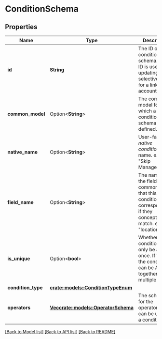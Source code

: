 # ConditionSchema

## Properties

Name | Type | Description | Notes
------------ | ------------- | ------------- | -------------
**id** | **String** | The ID of the condition schema. This ID is used when updating selective syncs for a linked account. | 
**common_model** | Option<**String**> | The common model for which a condition schema is defined. | [optional][readonly]
**native_name** | Option<**String**> | User-facing *native condition* name. e.g. \"Skip Manager\". | 
**field_name** | Option<**String**> | The name of the field on the common model that this condition corresponds to, if they conceptually match. e.g. \"location_type\". | 
**is_unique** | Option<**bool**> | Whether this condition can only be applied once. If false, the condition can be AND'd together multiple times. | [optional]
**condition_type** | [**crate::models::ConditionTypeEnum**](ConditionTypeEnum.md) |  | 
**operators** | [**Vec<crate::models::OperatorSchema>**](OperatorSchema.md) | The schemas for the operators that can be used on a condition. | 

[[Back to Model list]](../README.md#documentation-for-models) [[Back to API list]](../README.md#documentation-for-api-endpoints) [[Back to README]](../README.md)



